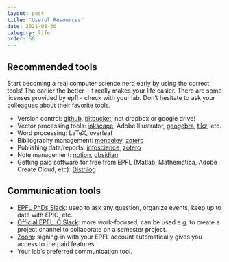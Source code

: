 ```yaml
---
layout: post
title: "Useful Resources"
date: 2021-08-30
category: life
order: 50
---
```


## Recommended tools
Start becoming a real computer science nerd early by using the correct tools! The earlier the better - it really makes your life easier. There are some licenses provided by epfl - check with your lab. Don’t hesitate to ask your colleagues about their favorite tools.

- Version control: [github](https://github.com/), [bitbucket](https://bitbucket.org/), not dropbox or google drive!
- Vector processing tools: [inkscape](https://inkscape.org/en/), Adobe Illustrator, [geogebra](https://www.geogebra.org/), [tikz](https://www.geogebra.org/), etc.
- Word processing: LaTeX, overleaf
- Bibliography management: [mendeley](https://www.mendeley.com/), [zotero](https://www.zotero.org/)
- Publishing data/reports: [infoscience](https://infoscience.epfl.ch/), [zotero](https://www.zotero.org/)
- Note management: [notion](https://www.notion.so/), [obsidian](https://obsidian.md/)
- Getting paid software for free from EPFL (Matlab, Mathematica, Adobe Create Cloud, etc): [Distrilog](https://distrilog.epfl.ch/)

## Communication tools
* [EPFL PhDs Slack](https://join.slack.com/t/epfl-phd/shared_invite/zt-456fxe9x-olxvTxmBShURPJpJsk9HuQ): used to ask any question, organize events, keep up to date with EPIC, etc.
* [Official EPFL IC Slack](https://epfl-ic.slack.com): more work-focused, can be used e.g. to create a project channel to collaborate on a semester project.
* [Zoom](https://zoom.epfl.ch/): signing-in with your EPFL account automatically gives you access to the paid features.
* Your lab’s preferred communication tool.
